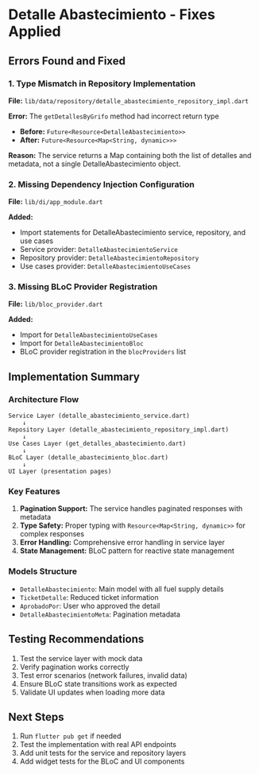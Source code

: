 # Detalle Abastecimiento - Fixes Applied

## Errors Found and Fixed

### 1. Type Mismatch in Repository Implementation
**File:** `lib/data/repository/detalle_abastecimiento_repository_impl.dart`

**Error:** The `getDetallesByGrifo` method had incorrect return type
- **Before:** `Future<Resource<DetalleAbastecimiento>>`
- **After:** `Future<Resource<Map<String, dynamic>>>`

**Reason:** The service returns a Map containing both the list of detalles and metadata, not a single DetalleAbastecimiento object.

### 2. Missing Dependency Injection Configuration
**File:** `lib/di/app_module.dart`

**Added:**
- Import statements for DetalleAbastecimiento service, repository, and use cases
- Service provider: `DetalleAbastecimientoService`
- Repository provider: `DetalleAbastecimientoRepository`
- Use cases provider: `DetalleAbastecimientoUseCases`

### 3. Missing BLoC Provider Registration
**File:** `lib/bloc_provider.dart`

**Added:**
- Import for `DetalleAbastecimientoUseCases`
- Import for `DetalleAbastecimientoBloc`
- BLoC provider registration in the `blocProviders` list

## Implementation Summary

### Architecture Flow
```
Service Layer (detalle_abastecimiento_service.dart)
    ↓
Repository Layer (detalle_abastecimiento_repository_impl.dart)
    ↓
Use Cases Layer (get_detalles_abastecimiento.dart)
    ↓
BLoC Layer (detalle_abastecimiento_bloc.dart)
    ↓
UI Layer (presentation pages)
```

### Key Features
1. **Pagination Support:** The service handles paginated responses with metadata
2. **Type Safety:** Proper typing with `Resource<Map<String, dynamic>>` for complex responses
3. **Error Handling:** Comprehensive error handling in service layer
4. **State Management:** BLoC pattern for reactive state management

### Models Structure
- `DetalleAbastecimiento`: Main model with all fuel supply details
- `TicketDetalle`: Reduced ticket information
- `AprobadoPor`: User who approved the detail
- `DetalleAbastecimientoMeta`: Pagination metadata

## Testing Recommendations

1. Test the service layer with mock data
2. Verify pagination works correctly
3. Test error scenarios (network failures, invalid data)
4. Ensure BLoC state transitions work as expected
5. Validate UI updates when loading more data

## Next Steps

1. Run `flutter pub get` if needed
2. Test the implementation with real API endpoints
3. Add unit tests for the service and repository layers
4. Add widget tests for the BLoC and UI components
